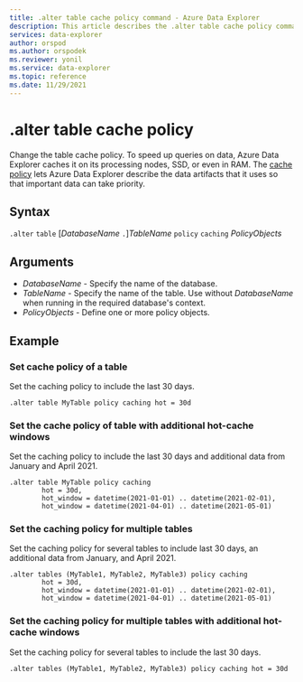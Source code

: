 ```yaml
---
title: .alter table cache policy command - Azure Data Explorer
description: This article describes the .alter table cache policy command in Azure Data Explorer.
services: data-explorer
author: orspod
ms.author: orspodek
ms.reviewer: yonil
ms.service: data-explorer
ms.topic: reference
ms.date: 11/29/2021
---
```

# .alter table cache policy

Change the table cache policy. To speed up queries on data, Azure Data Explorer caches it on its processing nodes, SSD, or even in RAM. The [cache policy](cachepolicy.md) lets Azure Data Explorer describe the data artifacts that it uses so that important data can take priority. 

## Syntax

`.alter` `table` [*DatabaseName* `.`]*TableName* `policy` `caching` *PolicyObjects* 

## Arguments

- *DatabaseName* - Specify the name of the database.
- *TableName* - Specify the name of the table. Use without *DatabaseName* when running in the required database's context.
- *PolicyObjects* - Define one or more policy objects.

## Example

### Set cache policy of a table

Set the caching policy to include the last 30 days.

```kusto
.alter table MyTable policy caching hot = 30d
```

### Set the cache policy of table with additional hot-cache windows

Set the caching policy to include the last 30 days and additional data from January and April 2021.

```kusto
.alter table MyTable policy caching 
        hot = 30d,
        hot_window = datetime(2021-01-01) .. datetime(2021-02-01),
        hot_window = datetime(2021-04-01) .. datetime(2021-05-01)
```

### Set the caching policy for multiple tables 

Set the caching policy for several tables to include last 30 days, an additional data from January, and April 2021.

```kusto
.alter tables (MyTable1, MyTable2, MyTable3) policy caching 
        hot = 30d,
        hot_window = datetime(2021-01-01) .. datetime(2021-02-01),
        hot_window = datetime(2021-04-01) .. datetime(2021-05-01)
```

### Set the caching policy for multiple tables with additional hot-cache windows

Set the caching policy for several tables to include the last 30 days.

```kusto
.alter tables (MyTable1, MyTable2, MyTable3) policy caching hot = 30d
```
